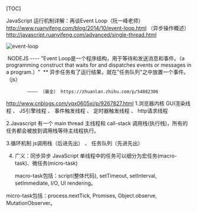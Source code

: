 [TOC]

JavaScript 运行机制详解：再谈Event Loop（阮一峰老师）http://www.ruanyifeng.com/blog/2014/10/event-loop.html
        （异步操作概述）http://javascript.ruanyifeng.com/advanced/single-thread.html

![event-loop](..\..\img\event-loop.png)

​          NODEJS ---- "Event Loop是一个程序结构，用于等待和发送消息和事件。（a programming construct that waits for and dispatches events or messages in a program.）"
​            ** 异步任务有了运行结果，就在"任务队列"之中放置一个事件。（js）

            ———— （最全） https://zhuanlan.zhihu.com/p/54882306

http://www.cnblogs.com/yqx0605xi/p/9267827.html
1.浏览器内核
	GUI渲染线程 、 JS引擎线程 、 事件触发线程 、 定时器触发线程 、 http请求线程

2.Javascript 有一个 main thread 主线程和 call-stack 调用栈(执行栈)，所有的任务都会被放到调用栈等待主线程执行。

3.循环机制
	js调用栈（后进先出） 、 任务队列（先进先出）

4.
	广义：同步异步
	JavaScript 单线程中的任务可以细分为宏任务(macro-task)、微任务(micro-task)

	macro-task包括：script(整体代码), setTimeout, setInterval, setImmediate, I/O, UI rendering。

micro-task包括：process.nextTick, Promises, Object.observe, MutationObserver。
